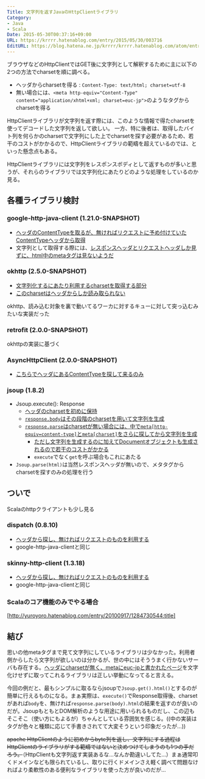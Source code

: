 ```yaml
---
Title: 文字列を返すJavaのHttpClientライブラリ
Category:
- Java
- Scala
Date: 2015-05-30T00:37:16+09:00
URL: https://krrrr.hatenablog.com/entry/2015/05/30/003716
EditURL: https://blog.hatena.ne.jp/krrrr/krrrr.hatenablog.com/atom/entry/8454420450095857661
---
```


ブラウザなどのHttpClientではGET後に文字列として解釈するために主に以下の2つの方法でcharsetを順に調べる。

- ヘッダからcharsetを得る : `Content-Type: text/html; charset=utf-8`
- 無い場合には、`<meta http-equiv="Content-Type" content="application/xhtml+xml; charset=euc-jp">`のようなタグからcharsetを得る

HttpClientライブラリが文字列を返す際には、このような情報で得たcharsetを使ってデコードした文字列を返して欲しい。
一方、特に後者は、取得したバイト列を何らかのcharsetで文字列にした上でcharsetを探す必要があるため、若干のコストがかかるので、HttpClientライブラリの範疇を超えているのでは、といった懸念点もある。

HttpClientライブラリには文字列をレスポンスボディとして返すものが多いと思うが、それらのライブラリでは文字列化にあたりどのような処理をしているのか見る。

<!-- more -->

## 各種ライブラリ検討
### google-http-java-client (1.21.0-SNAPSHOT)
- [ヘッダのContentTypeを取るが、無ければリクエストに予め付けていたContentTypeヘッダから取得](https://github.com/google/google-http-java-client/blob/346a896b201a784533fab6f5d0214dc62db21a70/google-http-client/src/main/java/com/google/api/client/http/HttpResponse.java#L150-L156)
- 文字列として取得する際には、[レスポンスヘッダとリクエストヘッダしか見ずに、html中のmetaタグは見ないようだ](https://github.com/google/google-http-java-client/blob/346a896b201a784533fab6f5d0214dc62db21a70/google-http-client/src/main/java/com/google/api/client/http/HttpResponse.java#L500-L503)

### okhttp (2.5.0-SNAPSHOT)
- [文字列化するにあたり利用するcharsetを取得する部分](https://github.com/square/okhttp/blob/master/okhttp/src/main/java/com/squareup/okhttp/ResponseBody.java#L86-L89)
- [このcharsetはヘッダからしか読み取られない](https://github.com/square/okhttp/blob/master/okhttp/src/main/java/com/squareup/okhttp/internal/http/RealResponseBody.java#L32-L35)

okhttp、読み込む対象を裏で動いてるワーカに対するキューに対して突っ込むみたいな実装だった

### retrofit (2.0.0-SNAPSHOT)
okhttpの実装に基づく

### AsyncHttpClient (2.0.0-SNAPSHOT)
- [こちらでヘッダにあるContentTypeを探して来るのみ](https://github.com/AsyncHttpClient/async-http-client/blob/master/api/src/main/java/org/asynchttpclient/multipart/PartBase.java#L97-L109)

### jsoup (1.8.2)
- Jsoup.execute(): Response
  - [ヘッダのcharsetを初めに保持](https://github.com/jhy/jsoup/blob/9e97fbf6ada82040f4a49c9aef9a84c983074427/src/main/java/org/jsoup/helper/HttpConnection.java#L550)
  - [`response.body`はその段階のcharsetを用いて文字列を生成](https://github.com/jhy/jsoup/blob/9e97fbf6ada82040f4a49c9aef9a84c983074427/src/main/java/org/jsoup/helper/HttpConnection.java#L602-L612)
  - [`response.parse`はcharsetが無い場合には、中で`meta[http-equiv=content-type]`と`meta[charset]`をさらに探してから文字列を生成](https://github.com/jhy/jsoup/blob/9e97fbf6ada82040f4a49c9aef9a84c983074427/src/main/java/org/jsoup/helper/DataUtil.java#L95)
    - [ただし文字列を生成するのに加えてDocumentオブジェクトも生成されるので若干のコストがかかる](https://github.com/jhy/jsoup/blob/9e97fbf6ada82040f4a49c9aef9a84c983074427/src/main/java/org/jsoup/parser/TreeBuilder.java#L43)
    - `execute`でなく`get`を呼ぶ場合もこれにあたる
- `Jsoup.parse(html)`は当然レスポンスヘッダが無いので、メタタグからcharsetを探すのみの処理を行う

## ついで
Scalaのhttpクライアントも少し見る

### dispatch (0.8.10)
- [ヘッダから探し、無ければリクエストのものを利用する](https://github.com/dispatch/dispatch/blob/bb17d9133b0ac4ce4a205beacf22dd8d0ded45dc/core/src/main/scala/callbacks.scala#L23-L32)
- google-http-java-clientと同じ

### skinny-http-client (1.3.18)
- [ヘッダから探し、無ければリクエストのものを利用する](https://github.com/skinny-framework/skinny-framework/blob/3053609b12e60c064b2b4175e68f2d7414b6d401/http-client/src/main/scala/skinny/http/HTTP.scala#L177-L184)
- google-http-java-clientと同じ

### Scalaのコア機能のみでやる場合

[http://yuroyoro.hatenablog.com/entry/20100917/1284730544:title]

## 結び

思いの他metaタグまで見て文字列にしているライブラリは少なかった。利用者側からしたら文字列が欲しいのは分かるが、世の中にはそううまく行かないサーバも存在する。[ヘッダにcharsetが無く、metaにeuc-jpと書かれたページ](http://www.mozilla.gr.jp/standards/webtips/webtips0033.html)を文字化けせずに取ってこれるライブラリは正しい挙動になってると言える。

今回の例だと、最もシンプルに取るならjsoupで`Jsoup.get().html()`とするのが簡単に行えるものになる。まぁ実際は、`execute()`でResponse取得後、charsetがあれば`body`を、無ければ`response.parse(body).html`の結果を返すのが良いのだが。JsoupもともとDOM解析のような用途に用いられるものだし、この辺もそこそこ（使い方にもよるが）ちゃんとしている雰囲気を感じる。((中の実装はタグが色々と種類に応じて手書きされてて大変そうという印象だったが...))

<s>apache HttpClientのように初めからbyte列を返し、文字列にする過程はHttpClientのライブラリがする範疇ではないと決めつけてしまうのも1つの手だろう。</s>（HttpClientも文字列返す実装あるな...なんか勘違いしてた...）まぁ通常叩くドメインなども限られているし、取りに行くドメインさえ軽く調べて問題なければより柔軟性のある便利なライブラリを使った方が良いのだが...
